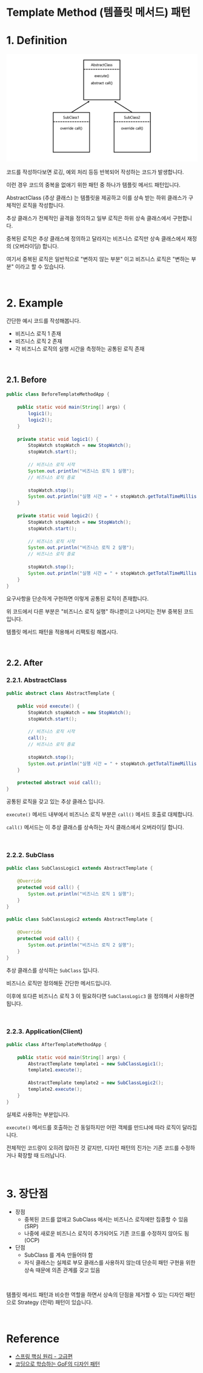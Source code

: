 # Template Method (템플릿 메서드) 패턴

# 1. Definition

![](images/screen_2022_01_31_23_16_21.png)

코드를 작성하다보면 로깅, 예외 처리 등등 반복되어 작성하는 코드가 발생합니다.

이런 경우 코드의 중복을 없애기 위한 패턴 중 하나가 템플릿 메서드 패턴입니다.

AbstractClass (추상 클래스) 는 템플릿을 제공하고 이를 상속 받는 하위 클래스가 구체적인 로직을 작성합니다.

추상 클래스가 전체적인 골격을 정의하고 일부 로직은 하위 상속 클래스에서 구현합니다.

중복된 로직은 추상 클래스에 정의하고 달라지는 비즈니스 로직만 상속 클래스에서 재정의 (오버라이딩) 합니다.

여기서 중복된 로직은 일반적으로 "변하지 않는 부분" 이고 비즈니스 로직은 "변하는 부분" 이라고 할 수 있습니다.

<br>

# 2. Example

간단한 예시 코드를 작성해봅니다.

- 비즈니스 로직 1 존재
- 비즈니스 로직 2 존재
- 각 비즈니스 로직의 실행 시간을 측정하는 공통된 로직 존재

<br>

## 2.1. Before

```java
public class BeforeTemplateMethodApp {

    public static void main(String[] args) {
        logic1();
        logic2();
    }

    private static void logic1() {
        StopWatch stopWatch = new StopWatch();
        stopWatch.start();

        // 비즈니스 로직 시작
        System.out.println("비즈니스 로직 1 실행");
        // 비즈니스 로직 종료

        stopWatch.stop();
        System.out.println("실행 시간 = " + stopWatch.getTotalTimeMillis());
    }

    private static void logic2() {
        StopWatch stopWatch = new StopWatch();
        stopWatch.start();

        // 비즈니스 로직 시작
        System.out.println("비즈니스 로직 2 실행");
        // 비즈니스 로직 종료

        stopWatch.stop();
        System.out.println("실행 시간 = " + stopWatch.getTotalTimeMillis());
    }
}
```

요구사항을 단순하게 구현하면 이렇게 공통된 로직이 존재합니다.

위 코드에서 다른 부분은 "비즈니스 로직 실행" 하나뿐이고 나머지는 전부 중복된 코드입니다.

템플릿 메서드 패턴을 적용해서 리팩토링 해봅시다.

<br>

## 2.2. After

### 2.2.1. AbstractClass

```java
public abstract class AbstractTemplate {

    public void execute() {
        StopWatch stopWatch = new StopWatch();
        stopWatch.start();

        // 비즈니스 로직 시작
        call();
        // 비즈니스 로직 종료

        stopWatch.stop();
        System.out.println("실행 시간 = " + stopWatch.getTotalTimeMillis());
    }

    protected abstract void call();
}
```

공통된 로직을 갖고 있는 추상 클래스 입니다.

`execute()` 메서드 내부에서 비즈니스 로직 부분은 `call()` 메서드 호출로 대체합니다.

`call()` 메서드는 이 추상 클래스를 상속하는 자식 클래스에서 오버라이딩 합니다.

<br>

### 2.2.2. SubClass

```java
public class SubClassLogic1 extends AbstractTemplate {

    @Override
    protected void call() {
        System.out.println("비즈니스 로직 1 실행");
    }
}

public class SubClassLogic2 extends AbstractTemplate {

    @Override
    protected void call() {
        System.out.println("비즈니스 로직 2 실행");
    }
}
```

추상 클래스를 상식하는 `SubClass` 입니다.

비즈니스 로직만 정의해둔 간단한 메서드입니다.

이후에 또다른 비즈니스 로직 3 이 필요하다면 `SubClassLogic3` 을 정의해서 사용하면 됩니다.

<br>

### 2.2.3. Application(Client)

```java
public class AfterTemplateMethodApp {

    public static void main(String[] args) {
        AbstractTemplate template1 = new SubClassLogic1();
        template1.execute();

        AbstractTemplate template2 = new SubClassLogic2();
        template2.execute();
    }
}
```

실제로 사용하는 부분입니다.

`execute()` 메서드를 호출하는 건 동일하지만 어떤 객체를 만드냐에 따라 로직이 달라집니다.

전체적인 코드량이 오히려 많아진 것 같지만, 디자인 패턴의 진가는 기존 코드를 수정하거나 확장할 때 드러납니다.

<br>

# 3. 장단점

- 장점
  - 중복된 코드를 없애고 SubClass 에서는 비즈니스 로직에만 집중할 수 있음 (SRP)
  - 나중에 새로운 비즈니스 로직이 추가되어도 기존 코드를 수정하지 않아도 됨 (OCP)
- 단점
  - SubClass 를 계속 만들어야 함
  - 자식 클래스는 실제로 부모 클래스를 사용하지 않는데 단순히 패턴 구현을 위한 상속 때문에 의존 관계를 갖고 있음

<br>  

템플릿 메서드 패턴과 비슷한 역할을 하면서 상속의 단점을 제거할 수 있는 디자인 패턴으로 Strategy (전략) 패턴이 있습니다.

<br>

# Reference

- [스프링 핵심 원리 - 고급편](https://www.inflearn.com/course/%EC%8A%A4%ED%94%84%EB%A7%81-%ED%95%B5%EC%8B%AC-%EC%9B%90%EB%A6%AC-%EA%B3%A0%EA%B8%89%ED%8E%B8/dashboard)
- [코딩으로 학습하는 GoF의 디자인 패턴](https://www.inflearn.com/course/%EB%94%94%EC%9E%90%EC%9D%B8-%ED%8C%A8%ED%84%B4/dashboard)